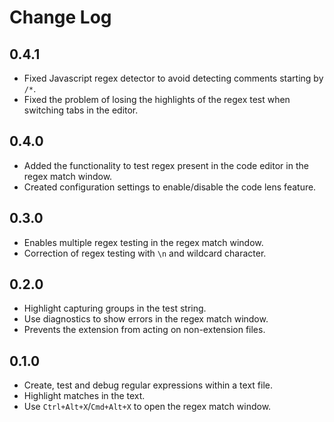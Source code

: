 # Change Log

## 0.4.1

- Fixed Javascript regex detector to avoid detecting comments starting by `/*`.
- Fixed the problem of losing the highlights of the regex test when switching tabs in the editor.

## 0.4.0

- Added the functionality to test regex present in the code editor in the regex match window.
- Created configuration settings to enable/disable the code lens feature.

## 0.3.0

- Enables multiple regex testing in the regex match window.
- Correction of regex testing with `\n` and wildcard character.

## 0.2.0

- Highlight capturing groups in the test string.
- Use diagnostics to show errors in the regex match window.
- Prevents the extension from acting on non-extension files.

## 0.1.0

- Create, test and debug regular expressions within a text file.
- Highlight matches in the text.
- Use `Ctrl+Alt+X`/`Cmd+Alt+X` to open the regex match window.
